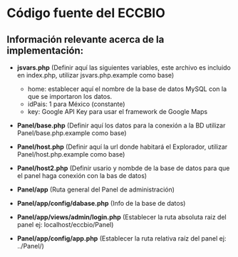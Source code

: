 # Código fuente del ECCBIO

## Información relevante acerca de la implementación:

- **jsvars.php** (Definir aquí las siguientes variables, este archivo es incluido en index.php, utilizar jsvars.php.example como base)
	- home: establecer aquí el nombre de la base de datos MySQL con la que se importaron los datos.
	- idPais: 1 para México (constante)
	- key: Google API Key para usar el framework de Google Maps


- **Panel/base.php** (Definir aquí los datos para la conexión a la BD utilizar Panel/base.php.example como base)

- **Panel/host.php** (Definir aquí la url donde habitará el Explorador, utilizar Panel/host.php.example como base)

- **Panel/host2.php** (Definir usario y nombde de la base de datos para que el panel haga conexión con la bas de datos)

- **Panel/app** (Ruta general del Panel de administración)

- **Panel/app/config/dabase.php** (Info de la base de datos)

- **Panel/app/views/admin/login.php** (Establecer la ruta absoluta raiz del panel ej: localhost/eccbio/Panel)

- **Panel/app/config/app.php** (Establecer la ruta relativa raíz del panel ej: ../Panel/)
